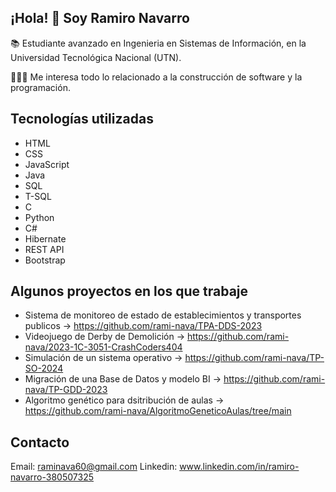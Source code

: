 ## ¡Hola! 👋 Soy Ramiro Navarro

📚 Estudiante avanzado en Ingenieria en Sistemas de Información, en la Universidad Tecnológica Nacional (UTN).

👨🏻‍💻 Me interesa todo lo relacionado a la construcción de software y la programación.

## Tecnologías utilizadas
- HTML
- CSS
- JavaScript
- Java
- SQL
- T-SQL
- C
- Python
- C#
- Hibernate
- REST API
- Bootstrap


## Algunos proyectos en los que trabaje
- Sistema de monitoreo de estado de establecimientos y transportes publicos -> https://github.com/rami-nava/TPA-DDS-2023
- Videojuego de Derby de Demolición -> https://github.com/rami-nava/2023-1C-3051-CrashCoders404
- Simulación de un sistema operativo -> https://github.com/rami-nava/TP-SO-2024
- Migración de una Base de Datos y modelo BI -> https://github.com/rami-nava/TP-GDD-2023
- Algoritmo genético para dsitribución de aulas -> https://github.com/rami-nava/AlgoritmoGeneticoAulas/tree/main

## Contacto
 Email: raminava60@gmail.com
 Linkedin: www.linkedin.com/in/ramiro-navarro-380507325
